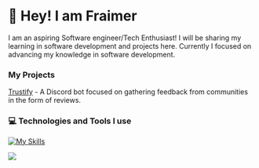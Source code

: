 # 👋 Hey! I am Fraimer
I am an aspiring Software engineer/Tech Enthusiast! I will be sharing my learning in software development and projects here. Currently I focused on advancing my knowledge in software development.
### My Projects
[Trustify](https://www.trustify.gg/) - A Discord bot focused on gathering feedback from communities in the form of reviews.
### 💻 Technologies and Tools I use
[![My Skills](https://skillicons.dev/icons?i=js,ts,py,html,css,bun,nodejs,react,nextjs,vite,express,git,mongodb,tailwind,discord,discordjs,zig,vscode,windows,github,cloudflare,supabase)](https://skillicons.dev)

![](https://github-readme-streak-stats.herokuapp.com/?user=fraimerr&theme=radical&hide_border=false)

